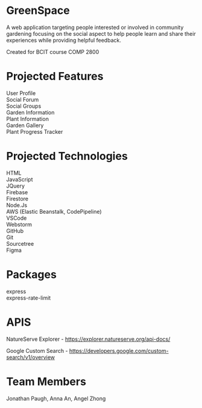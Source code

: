 # GreenSpace

A web application targeting people interested or involved in community gardening focusing on the social aspect to help people learn and share their experiences while providing helpful feedback.

Created for BCIT course COMP 2800

# Projected Features

User Profile\
Social Forum\
Social Groups\
Garden Information\
Plant Information\
Garden Gallery\
Plant Progress Tracker

# Projected Technologies

HTML\
JavaScript\
JQuery\
Firebase\
Firestore\
Node.Js\
AWS (Elastic Beanstalk, CodePipeline)\
VSCode\
Webstorm\
GitHub\
Git\
Sourcetree\
Figma

# Packages

express\
express-rate-limit

# APIS

NatureServe Explorer - https://explorer.natureserve.org/api-docs/

Google Custom Search - https://developers.google.com/custom-search/v1/overview

# Team Members

Jonathan Paugh, Anna An, Angel Zhong
